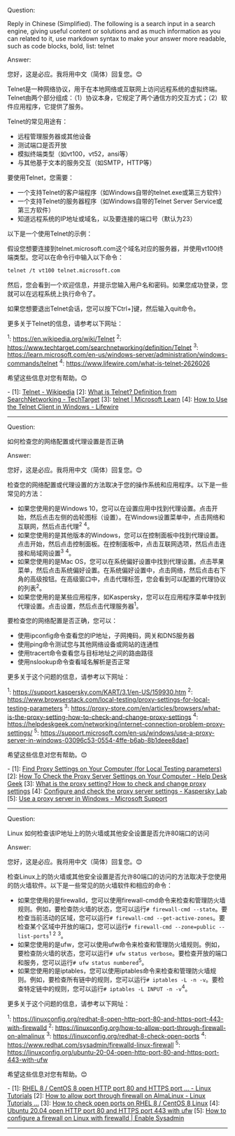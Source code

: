 Question:

Reply in Chinese (Simplified).
The following is a search input in a search engine, giving useful content or solutions and as much information as you can related to it, use markdown syntax to make your answer more readable, such as code blocks, bold, list:
telnet

Answer:

您好，这是必应。我将用中文（简体）回复您。😊

Telnet是一种网络协议，用于在本地网络或互联网上访问远程系统的虚拟终端。Telnet由两个部分组成：（1）协议本身，它规定了两个通信方的交互方式；（2）软件应用程序，它提供了服务。

Telnet的常见用途有：

- 远程管理服务器或其他设备
- 测试端口是否开放
- 模拟终端类型（如vt100，vt52，ansi等）
- 与其他基于文本的服务交互（如SMTP，HTTP等）

要使用Telnet，您需要：

- 一个支持Telnet的客户端程序（如Windows自带的telnet.exe或第三方软件）
- 一个支持Telnet的服务器程序（如Windows自带的Telnet Server Service或第三方软件）
- 知道远程系统的IP地址或域名，以及要连接的端口号（默认为23）

以下是一个使用Telnet的示例：

假设您想要连接到telnet.microsoft.com这个域名对应的服务器，并使用vt100终端类型。您可以在命令行中输入以下命令：

```bash
telnet /t vt100 telnet.microsoft.com
```

然后，您会看到一个欢迎信息，并提示您输入用户名和密码。如果您成功登录，您就可以在远程系统上执行命令了。

如果您想要退出Telnet会话，您可以按下Ctrl+]键，然后输入quit命令。

更多关于Telnet的信息，请参考以下网址：

<sup>1</sup>: https://en.wikipedia.org/wiki/Telnet
<sup>2</sup>: https://www.techtarget.com/searchnetworking/definition/Telnet
<sup>3</sup>: https://learn.microsoft.com/en-us/windows-server/administration/windows-commands/telnet
<sup>4</sup>: https://www.lifewire.com/what-is-telnet-2626026

希望这些信息对您有帮助。😊

\-
\[1]: [Telnet - Wikipedia](https://en.wikipedia.org/wiki/Telnet)
\[2]: [What is Telnet? Definition from SearchNetworking - TechTarget](https://www.techtarget.com/searchnetworking/definition/Telnet)
\[3]: [telnet | Microsoft Learn](https://learn.microsoft.com/en-us/windows-server/administration/windows-commands/telnet)
\[4]: [How to Use the Telnet Client in Windows - Lifewire](https://www.lifewire.com/what-is-telnet-2626026)

<hr/>

Question:

如何检查您的网络配置或代理设置是否正确

Answer:

您好，这是必应。我将用中文（简体）回复您。😊

检查您的网络配置或代理设置的方法取决于您的操作系统和应用程序。以下是一些常见的方法：

- 如果您使用的是Windows 10，您可以在设置应用中找到代理设置。点击开始，然后点击左侧的齿轮图标（设置）。在Windows设置菜单中，点击网络和互联网，然后点击代理<sup>2</sup> <sup>4</sup>。
- 如果您使用的是其他版本的Windows，您可以在控制面板中找到代理设置。点击开始，然后点击控制面板。在控制面板中，点击互联网选项，然后点击连接和局域网设置<sup>3</sup> <sup>4</sup>。
- 如果您使用的是Mac OS，您可以在系统偏好设置中找到代理设置。点击苹果菜单，然后点击系统偏好设置。在系统偏好设置中，点击网络，然后点击右下角的高级按钮。在高级窗口中，点击代理标签，您会看到可以配置的代理协议的列表<sup>2</sup>。
- 如果您使用的是某些应用程序，如Kaspersky，您可以在应用程序菜单中找到代理设置。点击设置，然后点击代理服务器<sup>1</sup>。

要检查您的网络配置是否正确，您可以：

- 使用ipconfig命令查看您的IP地址，子网掩码，网关和DNS服务器
- 使用ping命令测试您与其他网络设备或网站的连通性
- 使用tracert命令查看您与目标地址之间的路由路径
- 使用nslookup命令查看域名解析是否正常

更多关于这个问题的信息，请参考以下网址：

<sup>1</sup>: https://support.kaspersky.com/KART/3.1/en-US/159930.htm
<sup>2</sup>: https://www.browserstack.com/local-testing/proxy-settings-for-local-testing-parameters
<sup>3</sup>: https://proxy-store.com/en/articles/browsers/what-is-the-proxy-setting-how-to-check-and-change-proxy-settings
<sup>4</sup>: https://helpdeskgeek.com/networking/internet-connection-problem-proxy-settings/
<sup>5</sup>: https://support.microsoft.com/en-us/windows/use-a-proxy-server-in-windows-03096c53-0554-4ffe-b6ab-8b1deee8dae1

希望这些信息对您有帮助。😊

\-
\[1]: [Find Proxy Settings on Your Computer (for Local Testing parameters)](https://www.browserstack.com/local-testing/proxy-settings-for-local-testing-parameters)
\[2]: [How To Check the Proxy Server Settings on Your Computer - Help Desk Geek](https://helpdeskgeek.com/networking/internet-connection-problem-proxy-settings/)
\[3]: [What is the proxy setting? How to check and change proxy settings](https://proxy-store.com/en/articles/browsers/what-is-the-proxy-setting-how-to-check-and-change-proxy-settings)
\[4]: [Configure and check the proxy server settings - Kaspersky Lab](https://support.kaspersky.com/KART/3.1/en-US/159930.htm)
\[5]: [Use a proxy server in Windows - Microsoft Support](https://support.microsoft.com/en-us/windows/use-a-proxy-server-in-windows-03096c53-0554-4ffe-b6ab-8b1deee8dae1)

<hr/>

Question:

Linux 如何检查该IP地址上的防火墙或其他安全设置是否允许80端口的访问

Answer:

您好，这是必应。我将用中文（简体）回复您。😊

检查Linux上的防火墙或其他安全设置是否允许80端口的访问的方法取决于您使用的防火墙软件。以下是一些常见的防火墙软件和相应的命令：

- 如果您使用的是firewalld，您可以使用firewall-cmd命令来检查和管理防火墙规则。例如，要检查防火墙的状态，您可以运行`# firewall-cmd --state`。要检查当前活动的区域，您可以运行`# firewall-cmd --get-active-zones`。要检查某个区域中开放的端口，您可以运行`# firewall-cmd --zone=public --list-ports`<sup>1</sup> <sup>2</sup> <sup>3</sup>。
- 如果您使用的是ufw，您可以使用ufw命令来检查和管理防火墙规则。例如，要检查防火墙的状态，您可以运行`# ufw status verbose`。要检查开放的端口和服务，您可以运行`# ufw status numbered`<sup>5</sup>。
- 如果您使用的是iptables，您可以使用iptables命令来检查和管理防火墙规则。例如，要检查所有链中的规则，您可以运行`# iptables -L -n -v`。要检查特定链中的规则，您可以运行`# iptables -L INPUT -n -v`<sup>4</sup>。

更多关于这个问题的信息，请参考以下网址：

<sup>1</sup>: https://linuxconfig.org/redhat-8-open-http-port-80-and-https-port-443-with-firewalld
<sup>2</sup>: https://linuxconfig.org/how-to-allow-port-through-firewall-on-almalinux
<sup>3</sup>: https://linuxconfig.org/redhat-8-check-open-ports
<sup>4</sup>: https://www.redhat.com/sysadmin/firewalld-linux-firewall
<sup>5</sup>: https://linuxconfig.org/ubuntu-20-04-open-http-port-80-and-https-port-443-with-ufw

希望这些信息对您有帮助。😊

\-
\[1]: [RHEL 8 / CentOS 8 open HTTP port 80 and HTTPS port ... - Linux Tutorials](https://linuxconfig.org/redhat-8-open-http-port-80-and-https-port-443-with-firewalld)
\[2]: [How to allow port through firewall on AlmaLinux - Linux Tutorials ...](https://linuxconfig.org/how-to-allow-port-through-firewall-on-almalinux)
\[3]: [How to check open ports on RHEL 8 / CentOS 8 Linux](https://linuxconfig.org/redhat-8-check-open-ports)
\[4]: [Ubuntu 20.04 open HTTP port 80 and HTTPS port 443 with ufw](https://linuxconfig.org/ubuntu-20-04-open-http-port-80-and-https-port-443-with-ufw)
\[5]: [How to configure a firewall on Linux with firewalld | Enable Sysadmin](https://www.redhat.com/sysadmin/firewalld-linux-firewall)

<hr/>

